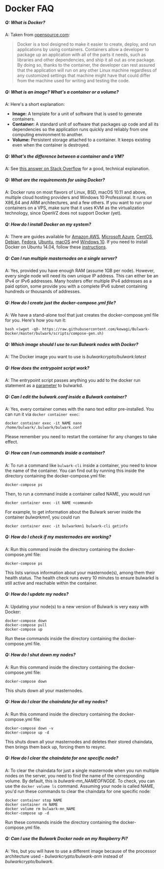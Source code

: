 # Docker FAQ

##### Q: What is Docker?

A: Taken from [opensource.com](https://opensource.com/resources/what-docker):

> Docker is a tool designed to make it easier to create, deploy, and run applications by using containers. Containers allow a developer to package up an application with all of the parts it needs, such as libraries and other dependencies, and ship it all out as one package. By doing so, thanks to the container, the developer can rest assured that the application will run on any other Linux machine regardless of any customized settings that machine might have that could differ from the machine used for writing and testing the code.

##### Q: What is an image? What's a container or a volume?

A: Here's a short explanation:

- **Image:** A template for a unit of software that is used to generate containers.
- **Container:** A standard unit of software that packages up code and all its dependencies so the application runs quickly and reliably from one computing environment to another.
- **Volume:** Persistent storage attached to a container. It keeps existing even when the container is destroyed.

##### Q: What's the difference between a container and a VM?

A: See [this answer on Stack Overflow](https://stackoverflow.com/a/16048358) for a good, technical explanation.

##### Q: What are the requirements for using Docker?

A: Docker runs on most flavors of Linux, BSD, macOS 10.11 and above, multiple cloud hosting providers and Windows 10 Professional. It runs on X86_64 and ARM architectures, and a few others. If you want to run your containers on a VPS, make sure that it uses KVM as the virtualization technology, since OpenVZ does not support Docker (yet).

##### Q: How do I install Docker on my system?

A: There are guides available for [Amazon AWS](https://docs.docker.com/docker-for-aws/), [Microsoft Azure](https://docs.docker.com/docker-for-azure/), [CentOS](https://docs.docker.com/install/linux/docker-ce/centos/), [Debian](https://docs.docker.com/install/linux/docker-ce/debian/), [Fedora](https://docs.docker.com/install/linux/docker-ce/fedora/), [Ubuntu](https://docs.docker.com/install/linux/docker-ce/ubuntu/), [macOS](https://docs.docker.com/docker-for-mac/install/) and [Windows 10](https://docs.docker.com/docker-for-windows/install/). If you need to install Docker on Ubuntu 14.04, follow these [instructions](https://docs.docker.com/install/linux/docker-ce/ubuntu/).

##### Q: Can I run multiple masternodes on a single server?

A: Yes, provided you have enough RAM (assume 1GB per node). However, every single node will need its own unique IP address. This can either be an IPv4 or IPv6 addresses. Many hosters offer multiple IPv4 addresses as a paid option, some provide you with a complete IPv6 subnet containing hundreds or thousands of addresses.

##### Q: How do I create just the docker-compose.yml file?

A: We have a stand-alone tool that just creates the docker-compose.yml file for you. Here's how you run it:

```text
bash <(wget -qO- https://raw.githubusercontent.com/kewagi/Bulwark-Docker/master/bulwark/scripts/compose-gen.sh)
```

##### Q: Which image should I use to run Bulwark nodes with Docker?

A: The Docker image you want to use is _bulwarkcrypto/bulwark:latest_

##### Q: How does the entrypoint script work?

A: The entrypoint script passes anything you add to the docker run statement as a [parameter](https://kb.bulwarkcrypto.com/Information/Running-Bulwark/#command-line-arguments) to bulwarkd.

##### Q: Can I edit the bulwark.conf inside a Bulwark container?

A: Yes, every container comes with the nano text editor pre-installed. You can run it via `docker container exec`:

```text
docker container exec -it NAME nano /home/bulwark/.bulwark/bulwark.conf
```

Please remember you need to restart the container for any changes to take effect.

##### Q: How can I run commands inside a container?

A: To run a command like `bulwark-cli` inside a container, you need to know the name of the container. You can find out by running this inside the directory containing the docker-compose.yml file:

```text
docker-compose ps
```

Then, to run a command inside a container called NAME, you would run

```text
docker container exec -it NAME <command>
```

For example, to get information about the Bulwark server inside the container _bulwarkmn1_, you could run

```text
docker container exec -it bulwarkmn1 bulwark-cli getinfo
```

##### Q: How do I check if my masternodes are working?

A: Run this command inside the directory containing the docker-compose.yml file:

```text
docker-compose ps
```

This lists various information about your masternode(s), among them their health status. The health check runs every 10 minutes to ensure bulwarkd is still active and reachable within the container.

##### Q: How do I update my nodes?

A: Updating your node(s) to a new version of Bulwark is very easy with Docker:

```text
docker-compose down
docker-compose pull
docker-compose up
```

Run these commands inside the directory containing the docker-compose.yml file.

##### Q: How do I shut down my nodes?

A: Run this command inside the directory containing the docker-compose.yml file:

```text
docker-compose down
```

This shuts down all your masternodes.

##### Q: How do I clear the chaindata for all my nodes?

A: Run this command inside the directory containing the docker-compose.yml file:

```text
docker-compose down -v
docker-compose up -d
```

This shuts down all your masternodes and deletes their stored chaindata, then brings them back up, forcing them to resync.

##### Q: How do I clear the chaindata for one specific node?

A: To clear the chaindata for just a single masternode when you run multiple nodes on the server, you need to find the name of the corresponding volume. By default, this is _bulwark-mn_NAMEOFNODE_. To check, you can use the `docker volume ls` command. Assuming your node is called NAME, you'd run these commands to clear the chaindata for one specific node:

```text
docker container stop NAME
docker container rm NAME
docker volume rm bulwark-mn_NAME
docker-compose up -d
```

Run these commands inside the directory containing the docker-compose.yml file.

##### Q: Can I use the Bulwark Docker node on my Raspberry Pi?

A: Yes, but you will have to use a different image because of the processor architecture used - _bulwarkcrypto/bulwark-arm_ instead of _bulwarkcrypto/bulwark_.
